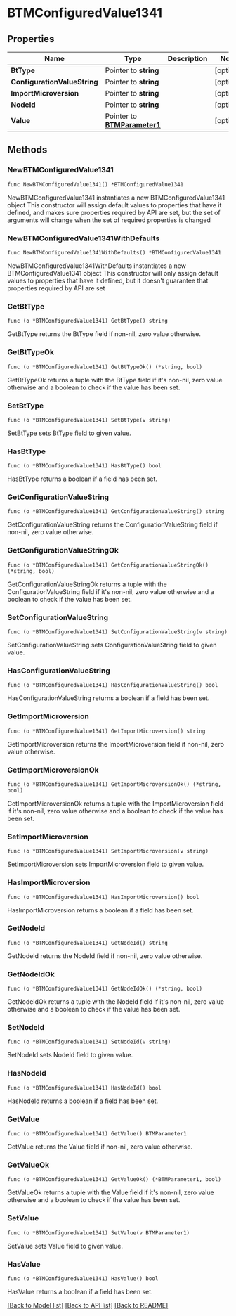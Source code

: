 # BTMConfiguredValue1341

## Properties

Name | Type | Description | Notes
------------ | ------------- | ------------- | -------------
**BtType** | Pointer to **string** |  | [optional] 
**ConfigurationValueString** | Pointer to **string** |  | [optional] 
**ImportMicroversion** | Pointer to **string** |  | [optional] 
**NodeId** | Pointer to **string** |  | [optional] 
**Value** | Pointer to [**BTMParameter1**](BTMParameter1.md) |  | [optional] 

## Methods

### NewBTMConfiguredValue1341

`func NewBTMConfiguredValue1341() *BTMConfiguredValue1341`

NewBTMConfiguredValue1341 instantiates a new BTMConfiguredValue1341 object
This constructor will assign default values to properties that have it defined,
and makes sure properties required by API are set, but the set of arguments
will change when the set of required properties is changed

### NewBTMConfiguredValue1341WithDefaults

`func NewBTMConfiguredValue1341WithDefaults() *BTMConfiguredValue1341`

NewBTMConfiguredValue1341WithDefaults instantiates a new BTMConfiguredValue1341 object
This constructor will only assign default values to properties that have it defined,
but it doesn't guarantee that properties required by API are set

### GetBtType

`func (o *BTMConfiguredValue1341) GetBtType() string`

GetBtType returns the BtType field if non-nil, zero value otherwise.

### GetBtTypeOk

`func (o *BTMConfiguredValue1341) GetBtTypeOk() (*string, bool)`

GetBtTypeOk returns a tuple with the BtType field if it's non-nil, zero value otherwise
and a boolean to check if the value has been set.

### SetBtType

`func (o *BTMConfiguredValue1341) SetBtType(v string)`

SetBtType sets BtType field to given value.

### HasBtType

`func (o *BTMConfiguredValue1341) HasBtType() bool`

HasBtType returns a boolean if a field has been set.

### GetConfigurationValueString

`func (o *BTMConfiguredValue1341) GetConfigurationValueString() string`

GetConfigurationValueString returns the ConfigurationValueString field if non-nil, zero value otherwise.

### GetConfigurationValueStringOk

`func (o *BTMConfiguredValue1341) GetConfigurationValueStringOk() (*string, bool)`

GetConfigurationValueStringOk returns a tuple with the ConfigurationValueString field if it's non-nil, zero value otherwise
and a boolean to check if the value has been set.

### SetConfigurationValueString

`func (o *BTMConfiguredValue1341) SetConfigurationValueString(v string)`

SetConfigurationValueString sets ConfigurationValueString field to given value.

### HasConfigurationValueString

`func (o *BTMConfiguredValue1341) HasConfigurationValueString() bool`

HasConfigurationValueString returns a boolean if a field has been set.

### GetImportMicroversion

`func (o *BTMConfiguredValue1341) GetImportMicroversion() string`

GetImportMicroversion returns the ImportMicroversion field if non-nil, zero value otherwise.

### GetImportMicroversionOk

`func (o *BTMConfiguredValue1341) GetImportMicroversionOk() (*string, bool)`

GetImportMicroversionOk returns a tuple with the ImportMicroversion field if it's non-nil, zero value otherwise
and a boolean to check if the value has been set.

### SetImportMicroversion

`func (o *BTMConfiguredValue1341) SetImportMicroversion(v string)`

SetImportMicroversion sets ImportMicroversion field to given value.

### HasImportMicroversion

`func (o *BTMConfiguredValue1341) HasImportMicroversion() bool`

HasImportMicroversion returns a boolean if a field has been set.

### GetNodeId

`func (o *BTMConfiguredValue1341) GetNodeId() string`

GetNodeId returns the NodeId field if non-nil, zero value otherwise.

### GetNodeIdOk

`func (o *BTMConfiguredValue1341) GetNodeIdOk() (*string, bool)`

GetNodeIdOk returns a tuple with the NodeId field if it's non-nil, zero value otherwise
and a boolean to check if the value has been set.

### SetNodeId

`func (o *BTMConfiguredValue1341) SetNodeId(v string)`

SetNodeId sets NodeId field to given value.

### HasNodeId

`func (o *BTMConfiguredValue1341) HasNodeId() bool`

HasNodeId returns a boolean if a field has been set.

### GetValue

`func (o *BTMConfiguredValue1341) GetValue() BTMParameter1`

GetValue returns the Value field if non-nil, zero value otherwise.

### GetValueOk

`func (o *BTMConfiguredValue1341) GetValueOk() (*BTMParameter1, bool)`

GetValueOk returns a tuple with the Value field if it's non-nil, zero value otherwise
and a boolean to check if the value has been set.

### SetValue

`func (o *BTMConfiguredValue1341) SetValue(v BTMParameter1)`

SetValue sets Value field to given value.

### HasValue

`func (o *BTMConfiguredValue1341) HasValue() bool`

HasValue returns a boolean if a field has been set.


[[Back to Model list]](../README.md#documentation-for-models) [[Back to API list]](../README.md#documentation-for-api-endpoints) [[Back to README]](../README.md)


